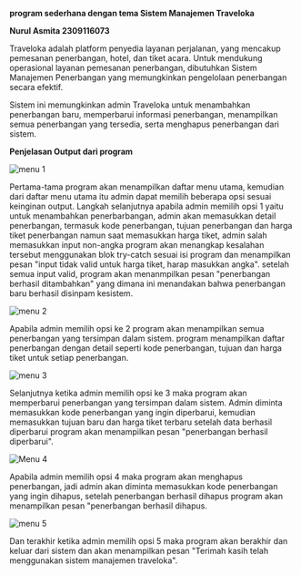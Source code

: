 **program sederhana dengan tema Sistem Manajemen Traveloka**

**Nurul Asmita 2309116073**

Traveloka adalah platform penyedia layanan perjalanan, yang mencakup pemesanan penerbangan, hotel, dan tiket acara. Untuk mendukung operasional layanan pemesanan penerbangan, dibutuhkan Sistem Manajemen Penerbangan yang memungkinkan pengelolaan penerbangan secara efektif.

Sistem ini memungkinkan admin Traveloka untuk menambahkan penerbangan baru, memperbarui informasi penerbangan, menampilkan semua penerbangan yang tersedia, serta menghapus penerbangan dari sistem.

**Penjelasan Output dari program**

![menu 1](https://github.com/user-attachments/assets/e81bac25-8f19-4082-95e7-6bff0b944418)

Pertama-tama program akan menampilkan daftar menu utama, kemudian dari daftar menu utama itu admin dapat memilih beberapa opsi sesuai keinginan output. Langkah selanjutnya apabila admin memilih opsi 1 yaitu untuk menambahkan penerbarbangan, admin akan memasukkan detail penerbangan, termasuk kode penerbangan, tujuan penerbangan dan harga tiket penerbangan namun saat memasukkan harga tiket, admin salah memasukkan input non-angka program akan menangkap kesalahan tersebut menggunakan blok try-catch sesuai isi program dan menampilkan pesan "input tidak valid untuk harga tiket, harap masukkan angka". setelah semua input valid, program akan menanmpilkan pesan "penerbangan berhasil ditambahkan" yang dimana ini menandakan bahwa penerbangan baru berhasil disinpam kesistem. 

![menu 2](https://github.com/user-attachments/assets/057b18b8-48cb-40c9-860f-34e7d82419c3)

Apabila admin memilih opsi ke 2 program akan menampilkan semua penerbangan yang tersimpan dalam sistem. program menampilkan daftar penerbangan dengan detail seperti kode penerbangan, tujuan dan harga tiket untuk setiap penerbangan. 

![menu 3](https://github.com/user-attachments/assets/7f26c6bd-3c7c-459b-9308-37acf0ae670e)

Selanjutnya ketika admin memilih opsi ke 3 maka program akan memperbarui penerbangan yang tersimpan dalam sistem. Admin diminta memasukkan kode penerbangan yang ingin diperbarui, kemudian memasukkan tujuan baru dan harga tiket terbaru setelah data berhasil diperbarui program akan menampilkan pesan "penerbangan berhasil diperbarui".

![Menu 4](https://github.com/user-attachments/assets/d9ae27f3-e6a9-42ea-bb38-f888ad13bcf8)

Apabila admin memilih opsi 4 maka program akan menghapus penerbangan, jadi admin akan diminta memasukkan kode penerbangan yang ingin dihapus, setelah penerbangan berhasil dihapus program akan menampilkan pesan "penerbangan berhasil dihapus. 

![menu 5](https://github.com/user-attachments/assets/cb235dd4-b1f7-4240-92ea-c5c8024835d4)

Dan terakhir ketika admin memilih opsi 5 maka program akan berakhir dan keluar dari sistem dan akan menampilkan pesan "Terimah kasih telah menggunakan sistem manajemen traveloka".


